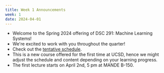 ```yaml
---
title: Week 1 Announcements
week: 1
date: 2024-04-01
---
```


* Welcome to the Spring 2024 offering of DSC 291: Machine Learning Systems!
* We're excited to work with you throughout the quarter!
* Check out the [tentative schedule](/dsc291-s24/schedule).
* This is a new course offered for the first time at UCSD, hence we might adjust the schedule and content depending on your learning progress.
* The first lecture starts on April 2nd, 5 pm at MANDE B-150.

